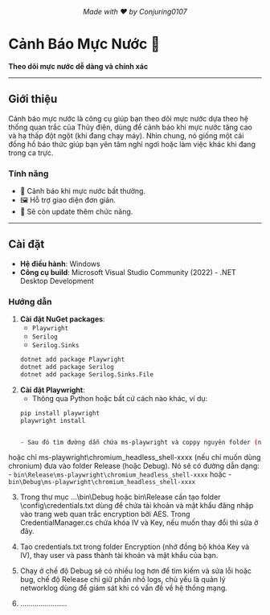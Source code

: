 <p align="center">
  <i>Made with ❤️ by Conjuring0107</i>
</p>

# Cảnh Báo Mực Nước 🌊
**Theo dõi mực nước dễ dàng và chính xác**

---

## Giới thiệu
Cảnh báo mực nước là công cụ giúp bạn theo dõi mực nước dựa theo hệ thống quan trắc của Thủy điện, dùng để cảnh báo khi mực nước tăng cao và hạ thấp đột ngột (khi đang chạy máy). Nhìn chung, nó giống một cái đồng hồ báo thức giúp bạn yên tâm nghỉ ngơi hoặc làm việc khác khi đang trong ca trực.

### Tính năng
- 🚨 Cảnh báo khi mực nước bất thường.
- 🖼 Hỗ trợ giao diện đơn giản.
- 🔄 Sẽ còn update thêm chức năng.

---

## Cài đặt
- **Hệ điều hành**: Windows  
- **Công cụ build**: Microsoft Visual Studio Community (2022) - .NET Desktop Development

### Hướng dẫn
1. **Cài đặt NuGet packages**:
   - `Playwright`
   - `Serilog`
   - `Serilog.Sinks`
   ```bash
   dotnet add package Playwright
   dotnet add package Serilog
   dotnet add package Serilog.Sinks.File

2. **Cài đặt Playwright**:
    - Thông qua Python hoặc bất cứ cách nào khác, ví dụ:
     ```bash
     pip install playwright
     playwright install
	 
	 
	- Sau đó tìm đường dẫn chứa ms-playwright và coppy nguyên folder (nếu muốn nó tương tích với cả firefox, ms edge, chronium)
hoặc chỉ ms-playwright\chromium_headless_shell-xxxx (nếu chỉ muốn dùng chronium) đưa vào folder Release (hoặc Debug). Nó sẽ có
đường dẫn dạng: 
	- `bin\Release\ms-playwright\chromium_headless_shell-xxxx`
hoặc 
	- `bin\Debug\ms-playwright\chromium_headless_shell-xxxx`
	
3. Trong thư mục ...\bin\Debug hoặc bin\Release cần tạo folder \config\credentials.txt dùng để chứa tài khoản và mật khẩu đăng nhập vào trang web quan trắc
encryption bởi AES.
	Trong CredentialManager.cs chứa khóa IV và Key, nếu muốn thay đổi thì sửa ở đây.
	
4. Tạo credentials.txt trong folder Encryption (nhớ đồng bộ khóa Key và IV), thay user và pass thành tài khoản và mật khẩu của bạn.

5. Chạy ở chế độ Debug sẽ có nhiều log hơn để tìm kiếm và sửa lỗi hoặc bug, chế độ Release chỉ giữ phần nhỏ logs, chủ yếu là quản lý networklog
dùng để giám sát khi có vấn đề về hệ thống mạng.

6. .......................